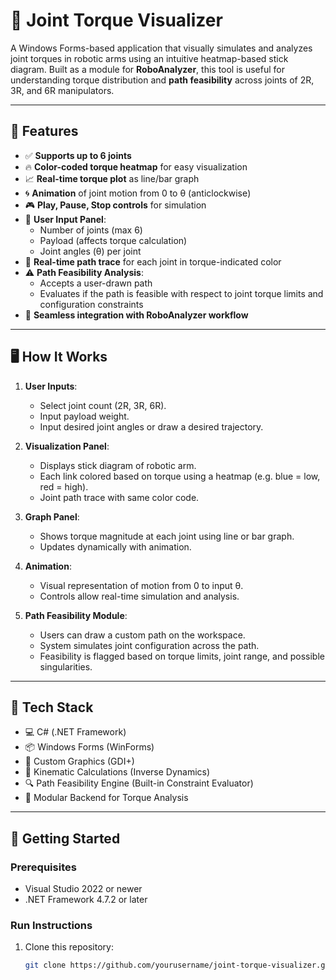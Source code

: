 # 🦾 Joint Torque Visualizer

A Windows Forms-based application that visually simulates and analyzes joint torques in robotic arms using an intuitive heatmap-based stick diagram. Built as a module for **RoboAnalyzer**, this tool is useful for understanding torque distribution and **path feasibility** across joints of 2R, 3R, and 6R manipulators.

---

## 🧠 Features

- ✅ **Supports up to 6 joints**
- 🔥 **Color-coded torque heatmap** for easy visualization
- 📈 **Real-time torque plot** as line/bar graph
- 🌀 **Animation** of joint motion from 0 to θ (anticlockwise)
- 🎮 **Play, Pause, Stop controls** for simulation
- 🧩 **User Input Panel**: 
  - Number of joints (max 6)
  - Payload (affects torque calculation)
  - Joint angles (θ) per joint
- 🧵 **Real-time path trace** for each joint in torque-indicated color
- ⚠️ **Path Feasibility Analysis**:
  - Accepts a user-drawn path
  - Evaluates if the path is feasible with respect to joint torque limits and configuration constraints
- 🧰 **Seamless integration with RoboAnalyzer workflow**

---

## 🖥️ How It Works

1. **User Inputs**:
   - Select joint count (2R, 3R, 6R).
   - Input payload weight.
   - Input desired joint angles or draw a desired trajectory.

2. **Visualization Panel**:
   - Displays stick diagram of robotic arm.
   - Each link colored based on torque using a heatmap (e.g. blue = low, red = high).
   - Joint path trace with same color code.

3. **Graph Panel**:
   - Shows torque magnitude at each joint using line or bar graph.
   - Updates dynamically with animation.

4. **Animation**:
   - Visual representation of motion from 0 to input θ.
   - Controls allow real-time simulation and analysis.

5. **Path Feasibility Module**:
   - Users can draw a custom path on the workspace.
   - System simulates joint configuration across the path.
   - Feasibility is flagged based on torque limits, joint range, and possible singularities.

---

## 🧱 Tech Stack

- 💻 C# (.NET Framework)
- 📦 Windows Forms (WinForms)
- 🎨 Custom Graphics (GDI+)
- 🔢 Kinematic Calculations (Inverse Dynamics)
- 🔍 Path Feasibility Engine (Built-in Constraint Evaluator)
- 🔧 Modular Backend for Torque Analysis

---

## 🚀 Getting Started

### Prerequisites

- Visual Studio 2022 or newer
- .NET Framework 4.7.2 or later

### Run Instructions

1. Clone this repository:
   ```bash
   git clone https://github.com/yourusername/joint-torque-visualizer.git
